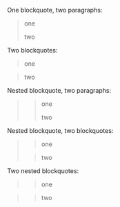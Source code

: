 One blockquote, two paragraphs:

> one
>
> two

Two blockquotes:

> one

> two

Nested blockquote, two paragraphs:

> > one
> >
> > two

Nested blockquote, two blockquotes:

> > one
>
> > two

Two nested blockquotes:

> > one

> > two
